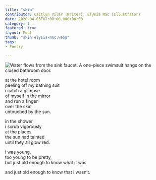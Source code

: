 ```yaml
---
title: "skin"
contributor: Caitlyn Vilar (Writer), Elysia Mac (Illustrator)
date: 2020-04-03T07:00:00.000+00:00
category: 1
featured: true
layout: Post
thumb: "skin-elysia-mac.webp"
tags:
- Poetry

---
```

<img src="{{ site.baseurl }}/uploads/1/skin-elysia-mac.jpg" 
    alt="Water flows from the sink faucet. A one-piece swimsuit hangs on the closed bathroom door."
    class="w450">

at the hotel room<br>peeling off my bathing suit<br>i catch a glimpse<br>of myself in the mirror<br>and run a finger<br>over the skin<br>untouched by the sun.

in the shower<br>i scrub vigorously<br>at the places<br>the sun had tainted<br>until they all glow red.

i was young,<br>too young to be pretty,<br>but just old enough to know what it was

and just old enough to know that i wasn’t.
